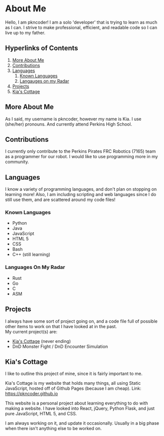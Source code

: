 # About Me

Hello, I am pkncoder! I am a solo 'developer' that is trying to learn as much as I can. I strive to make professional, efficient, and readable code so I can live up to my father.

## Hyperlinks of Contents
1. [More About Me](#moreaboutme)
2. [Contributions](#contributions)
3. [Languages](#languages)
	1. [Known Languages](#knownlanguages)
	2. [Langauges on my Radar](#radarlangauges)
4. [Projects](#projects)
5. [Kia's Cottage](#kiascottage)

## More About Me <a name="moreaboutme"></a>
As I said, my username is pkncoder, however my name is Kia. I use (she/her) pronouns. And currently attend Perkins High School.

## Contributions <a name="contributions"></a>
I currently only contribute to the Perkins Pirates FRC Robotics (7165) team as a programmer for our robot. I would like to use programming more in my community.

## Languages <a name="languages"></a>
I know a variety of programming languages, and don't plan on stopping on learning more! Also, I am including scripting and web languages since I do still use them, and are scattered around my code files!

### Known Languages <a name="knownlanguages"></a>
- Python
- Java
- JavaScript
- HTML 5
- CSS
- Bash
- C++ (still learning)

### Languages On My Radar <a name="radarlanguages"></a>
- Rust
- Go
- C
- ASM 

## Projects <a name="projects"></a>
I always have some sort of project going on, and a code file full of possible other items to work on that I have looked at in the past.
<br>
My current project(s) are:
- <a href="https://pkncoder.github.io">Kia's Cottage</a> (never ending)
- DnD Monster Fight / DnD Encounter Simulation

## Kia's Cottage <a name="kiascottage"></a>
I like to outline this project of mine, since it is fairly important to me.

Kia's Cottage is my website that holds many things, all using Static JavaScript, hosted off of Github Pages (because I am cheap). Link: <a href="https://pkncoder.github.io">https://pkncoder.github.io</a>

This website is a personal project about learning everything to do with making a website. I have looked into React, jQuery, Python Flask, and just pure JavaScript, HTML 5, and CSS.

I am always working on it, and update it occasionally. Usually in a big phase when there isn't anything else to be worked on.
